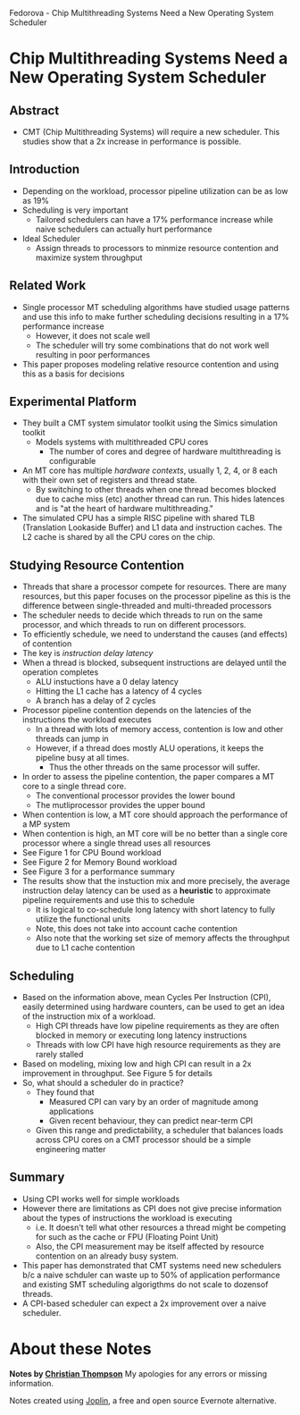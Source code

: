 Fedorova - Chip Multithreading Systems Need a New Operating System Scheduler

# Chip Multithreading Systems Need a New Operating System Scheduler

## Abstract

- CMT (Chip Multithreading Systems) will require a new scheduler. This studies show that a 2x increase in performance is possible.

## Introduction
 - Depending on the workload, processor pipeline utilization can be as low as 19%
 - Scheduling is very important
	 - Tailored schedulers can have a 17% performance increase while naive schedulers can actually hurt performance
 - Ideal Scheduler
	 - Assign threads to processors to minmize resource contention and maximize system throughput

## Related Work
 - Single processor MT scheduling algorithms have studied usage patterns and use this info to make further scheduling decisions resulting in a 17% performance increase
	 - However, it does not scale well
	 - The scheduler will try some combinations that do not work well resulting in poor performances
 - This paper proposes modeling relative resource contention and using this as a basis for decisions

## Experimental Platform
 - They built a CMT system simulator toolkit using the Simics simulation toolkit
	 - Models systems with multithreaded CPU cores
		 - The number of cores and degree of hardware multithreading is configurable
 - An MT core has multiple *hardware contexts*, usually 1, 2, 4, or 8 each with their own set of registers and thread state.
	 - By switching to other threads when one thread becomes blocked due to cache miss (etc) another thread can run. This hides latences and is "at the heart of hardware multithreading."
 - The simulated CPU has a simple RISC pipeline with shared TLB (Translation Lookaside Buffer) and L1 data and instruction caches. The L2 cache is shared by all the CPU cores on the chip.

## Studying Resource Contention
 - Threads that share a processor compete for resources. There are many resources, but this paper focuses on the processor pipeline as this is the difference between single-threaded and multi-threaded processors
 - The scheduler needs to decide which threads to run on the same processor, and which threads to run on different processors.
 - To efficiently schedule, we need to understand the causes (and effects) of contention
 - The key is *instruction delay latency*
 - When a thread is blocked, subsequent instructions are delayed until the operation completes
	 - ALU instuctions have a 0 delay latency
	 - Hitting the L1 cache has a latency of 4 cycles
	 - A branch has a delay of 2 cycles
 - Processor pipeline contention depends on the latencies of the instructions the workload executes
	 - In a thread with lots of memory access, contention is low and other threads can jump in
	 - However, if a thread does mostly ALU operations, it keeps the pipeline busy at all times.
		 - Thus the other threads on the same processor will suffer.
 - In order to assess the pipeline contention, the paper compares a MT core to a single thread core.
	 - The conventional processor provides the lower bound
	 - The mutliprocessor provides the upper bound
 - When contention is low, a MT core should approach the performance of a MP system
 - When contention is high, an MT core will be no better than a single core processor where a single thread uses all resources
 - See Figure 1 for CPU Bound workload
 - See Figure 2 for Memory Bound workload
 - See Figure 3 for a performance summary
 - The results show that the instuction mix and more precisely, the average instruction delay latency can be used as a **heuristic** to approximate pipeline requirements and use this to schedule
	 - It is logical to co-schedule long latency with short latency to fully utilize the functional units
	 - Note, this does not take into account cache contention
	 - Also note that the working set size of memory affects the throughput due to L1 cache contention
 
 ## Scheduling
  - Based on the information above, mean Cycles Per Instruction (CPI), easily determined using hardware counters, can be used to get an idea of the instruction mix of a workload. 
	  - High CPI threads have low pipeline requirements as they are often blocked in memory or executing long latency instructions
	  - Threads with low CPI have high resource requirements as they are rarely stalled
  - Based on modeling, mixing low and high CPI can result in a 2x improvement in throughput. See Figure 5 for details
  - So, what should a scheduler do in practice?
	  - They found that
		  - Measured CPI can vary by an order of magnitude among applications
		  - Given recent behaviour, they can predict near-term CPI
	  - Given this range and predictability, a scheduler that balances loads across CPU cores on a CMT processor should be a simple engineering matter

## Summary
 - Using CPI works well for simple workloads
 - However there are limitations as CPI does not give precise information about the types of instructions the workload is executing
	 - i.e. It doesn't tell what other resources a thread might be competing for such as the cache or FPU (Floating Point Unit)
	 - Also, the CPI measurement may be itself affected by resource contention on an already busy system.
 - This paper has demonstrated that CMT systems need new schedulers b/c a naive schduler can waste up to 50% of application performance and existing SMT scheduling algorigthms do not scale to dozensof threads.
 - A CPI-based scheduler can expect a 2x improvement over a naive scheduler.

# About these Notes

**Notes by [Christian Thompson](https://christianthompson.com/)**
My apologies for any errors or missing information.

Notes created using [Joplin](https://joplinapp.org/), a free and open source Evernote alternative.